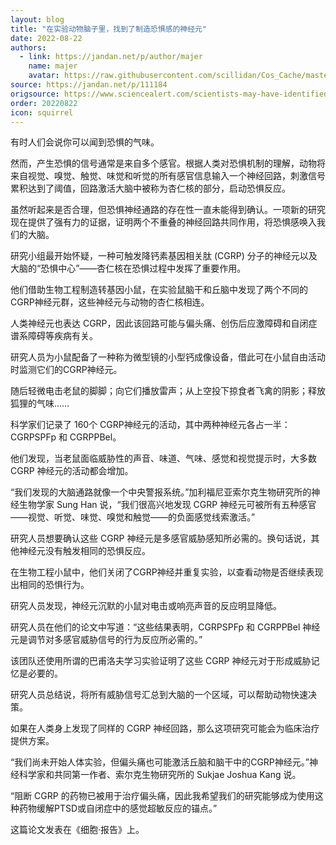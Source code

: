```yaml
---
layout: blog
title: "在实验动物脑子里，找到了制造恐惧感的神经元"
date: 2022-08-22
authors:
  - link: https://jandan.net/p/author/majer
    name: majer
    avatar: https://raw.githubusercontent.com/scillidan/Cos_Cache/master/avater/jin.png
source: https://jandan.net/p/111184
origsource: https://www.sciencealert.com/scientists-may-have-identified-the-neurons-that-give-birth-to-fear
order: 20220822
icon: squirrel
---
```


有时人们会说你可以闻到恐惧的气味。

然而，产生恐惧的信号通常是来自多个感官。根据人类对恐惧机制的理解，动物将来自视觉、嗅觉、触觉、味觉和听觉的所有感官信息输入一个神经回路，刺激信号累积达到了阈值，回路激活大脑中被称为杏仁核的部分，启动恐惧反应。

虽然听起来是否合理，但恐惧神经通路的存在性一直未能得到确认。一项新的研究现在提供了强有力的证据，证明两个不重叠的神经回路共同作用，将恐惧感唤入我们的大脑。

研究小组最开始怀疑，一种可触发降钙素基因相关肽 (CGRP) 分子的神经元以及大脑的“恐惧中心”——杏仁核在恐惧过程中发挥了重要作用。

他们借助生物工程制造转基因小鼠，在实验鼠脑干和丘脑中发现了两个不同的CGRP神经元群，这些神经元与动物的杏仁核相连。

人类神经元也表达 CGRP，因此该回路可能与偏头痛、创伤后应激障碍和自闭症谱系障碍等疾病有关。

研究人员为小鼠配备了一种称为微型镜的小型钙成像设备，借此可在小鼠自由活动时监测它们的CGRP神经元。

随后轻微电击老鼠的脚脚；向它们播放雷声；从上空投下掠食者飞禽的阴影；释放狐狸的气味……

科学家们记录了 160个 CGRP神经元的活动，其中两种神经元各占一半：CGRPSPFp 和 CGRPPBel。

他们发现，当老鼠面临威胁性的声音、味道、气味、感觉和视觉提示时，大多数 CGRP 神经元的活动都会增加。

“我们发现的大脑通路就像一个中央警报系统。”加利福尼亚索尔克生物研究所的神经生物学家 Sung Han 说，“我们很高兴地发现 CGRP 神经元可被所有五种感官——视觉、听觉、味觉、嗅觉和触觉——的负面感觉线索激活。”

研究人员想要确认这些 CGRP 神经元是多感官威胁感知所必需的。换句话说，其他神经元没有触发相同的恐惧反应。

在生物工程小鼠中，他们关闭了CGRP神经并重复实验，以查看动物是否继续表现出相同的恐惧行为。

研究人员发现，神经元沉默的小鼠对电击或响亮声音的反应明显降低。

研究人员在他们的论文中写道：“这些结果表明，CGRPSPFp 和 CGRPPBel 神经元是调节对多感官威胁信号的行为反应所必需的。”

该团队还使用所谓的巴甫洛夫学习实验证明了这些 CGRP 神经元对于形成威胁记忆是必要的。

研究人员总结说，将所有威胁信号汇总到大脑的一个区域，可以帮助动物快速决策。

如果在人类身上发现了同样的 CGRP 神经回路，那么这项研究可能会为临床治疗提供方案。

“我们尚未开始人体实验，但偏头痛也可能激活丘脑和脑干中的CGRP神经元。”神经科学家和共同第一作者、索尔克生物研究所的 Sukjae Joshua Kang 说。

“阻断 CGRP 的药物已被用于治疗偏头痛，因此我希望我们的研究能够成为使用这种药物缓解PTSD或自闭症中的感觉超敏反应的锚点。”

这篇论文发表在《细胞·报告》上。